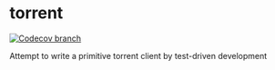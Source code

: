 # torrent

[![Codecov branch](https://img.shields.io/codecov/c/github/baskiton/torrent/main?logo=codecov)][codecov]

Attempt to write a primitive torrent client by test-driven development

[codecov]: https://app.codecov.io/gh/baskiton/torrent
